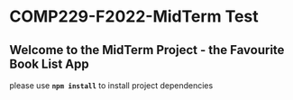 # COMP229-F2022-MidTerm Test

## Welcome to the MidTerm Project - the Favourite Book List App

please use **`npm install`** to install project dependencies
